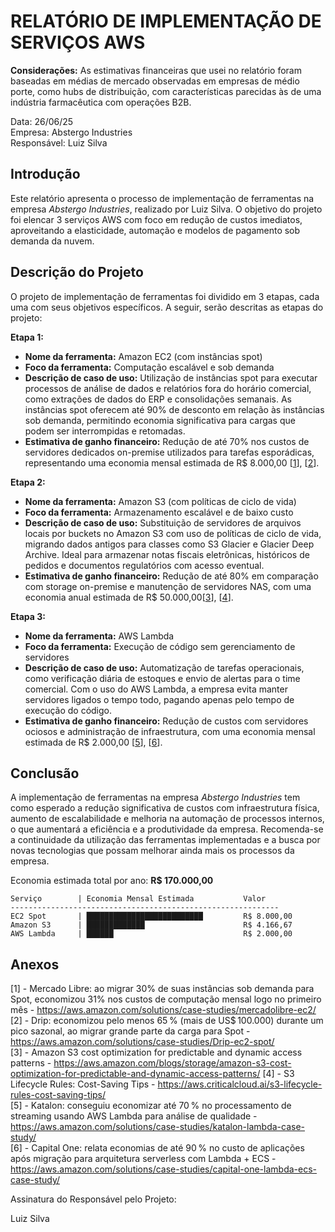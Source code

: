 # RELATÓRIO DE IMPLEMENTAÇÃO DE SERVIÇOS AWS

**Considerações:** As estimativas financeiras que usei no relatório foram baseadas em médias de mercado observadas em empresas de médio porte, como hubs de distribuição, com características parecidas às de uma indústria farmacêutica com operações B2B.

Data: 26/06/25  
Empresa: Abstergo Industries  
Responsável: Luiz Silva  

## Introdução
Este relatório apresenta o processo de implementação de ferramentas na empresa *Abstergo Industries*, realizado por Luiz Silva. O objetivo do projeto foi elencar 3 serviços AWS com foco em redução de custos imediatos, aproveitando a elasticidade, automação e modelos de pagamento sob demanda da nuvem.

## Descrição do Projeto
O projeto de implementação de ferramentas foi dividido em 3 etapas, cada uma com seus objetivos específicos. A seguir, serão descritas as etapas do projeto:

**Etapa 1:**
- **Nome da ferramenta:** Amazon EC2 (com instâncias spot)
- **Foco da ferramenta:** Computação escalável e sob demanda
- **Descrição de caso de uso:** Utilização de instâncias spot para executar processos de análise de dados e relatórios fora do horário comercial, como extrações de dados do ERP e consolidações semanais. As instâncias spot oferecem até 90% de desconto em relação às instâncias sob demanda, permitindo economia significativa para cargas que podem ser interrompidas e retomadas.
- **Estimativa de ganho financeiro:** Redução de até 70% nos custos de servidores dedicados on-premise utilizados para tarefas esporádicas, representando uma economia mensal estimada de R$ 8.000,00 [[1](https://aws.amazon.com/solutions/case-studies/mercadolibre-ec2/)], [[2](https://aws.amazon.com/solutions/case-studies/Drip-ec2-spot/)].

**Etapa 2:**
- **Nome da ferramenta:** Amazon S3 (com políticas de ciclo de vida)
- **Foco da ferramenta:** Armazenamento escalável e de baixo custo
- **Descrição de caso de uso:** Substituição de servidores de arquivos locais por buckets no Amazon S3 com uso de políticas de ciclo de vida, migrando dados antigos para classes como S3 Glacier e Glacier Deep Archive. Ideal para armazenar notas fiscais eletrônicas, históricos de pedidos e documentos regulatórios com acesso eventual.
- **Estimativa de ganho financeiro:** Redução de até 80% em comparação com storage on-premise e manutenção de servidores NAS, com uma economia anual estimada de R$ 50.000,00[[3](https://aws.amazon.com/blogs/storage/amazon-s3-cost-optimization-for-predictable-and-dynamic-access-patterns/)], [[4](https://aws.criticalcloud.ai/s3-lifecycle-rules-cost-saving-tips/)].

**Etapa 3:**
- **Nome da ferramenta:** AWS Lambda
- **Foco da ferramenta:** Execução de código sem gerenciamento de servidores
- **Descrição de caso de uso:** Automatização de tarefas operacionais, como verificação diária de estoques e envio de alertas para o time comercial. Com o uso do AWS Lambda, a empresa evita manter servidores ligados o tempo todo, pagando apenas pelo tempo de execução do código.
- **Estimativa de ganho financeiro:** Redução de custos com servidores ociosos e administração de infraestrutura, com uma economia mensal estimada de R$ 2.000,00 [[5](https://aws.amazon.com/solutions/case-studies/katalon-lambda-case-study/)], [[6](https://aws.amazon.com/solutions/case-studies/capital-one-lambda-ecs-case-study/)].



## Conclusão
A implementação de ferramentas na empresa *Abstergo Industries* tem como esperado a redução significativa de custos com infraestrutura física, aumento de escalabilidade e melhoria na automação de processos internos, o que aumentará a eficiência e a produtividade da empresa. Recomenda-se a continuidade da utilização das ferramentas implementadas e a busca por novas tecnologias que possam melhorar ainda mais os processos da empresa.    
  
Economia estimada total por ano: **R$ 170.000,00**
```
Serviço        | Economia Mensal Estimada           Valor
------------------------------------------------------------
EC2 Spot       | ██████████████████████████         R$ 8.000,00
Amazon S3      | █████████████                      R$ 4.166,67
AWS Lambda     | ██████                             R$ 2.000,00

```

## Anexos
[1] - Mercado Libre: ao migrar 30% de suas instâncias sob demanda para Spot, economizou 31% nos custos de computação mensal logo no primeiro mês - https://aws.amazon.com/solutions/case-studies/mercadolibre-ec2/  
[2] - Drip: economizou pelo menos 65 % (mais de US$ 100.000) durante um pico sazonal, ao migrar grande parte da carga para Spot - https://aws.amazon.com/solutions/case-studies/Drip-ec2-spot/  
[3] - Amazon S3 cost optimization for predictable and dynamic access patterns - https://aws.amazon.com/blogs/storage/amazon-s3-cost-optimization-for-predictable-and-dynamic-access-patterns/
[4] - S3 Lifecycle Rules: Cost-Saving Tips - https://aws.criticalcloud.ai/s3-lifecycle-rules-cost-saving-tips/  
[5] - Katalon: conseguiu economizar até 70 % no processamento de streaming usando AWS Lambda para análise de qualidade - https://aws.amazon.com/solutions/case-studies/katalon-lambda-case-study/  
[6] - Capital One: relata economias de até 90 % no custo de aplicações após migração para arquitetura serverless com Lambda + ECS - https://aws.amazon.com/solutions/case-studies/capital-one-lambda-ecs-case-study/

Assinatura do Responsável pelo Projeto:

Luiz Silva
